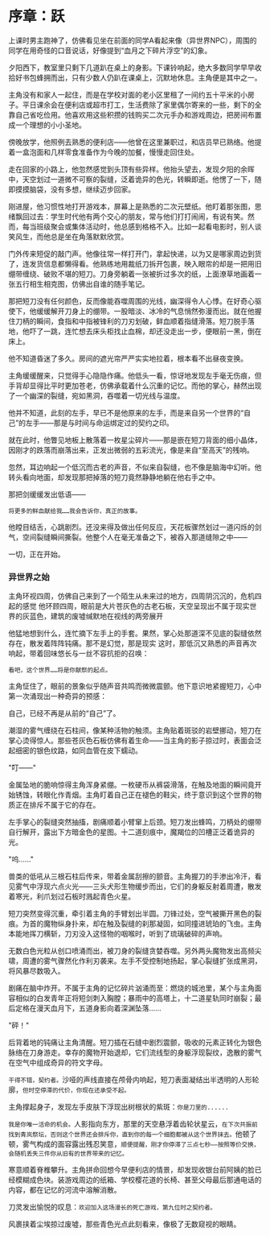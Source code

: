 # 序章：跃

上课时男主跑神了，仿佛看见坐在前面的同学A看起来像（异世界NPC），周围的同学在用奇怪的口音说话，好像提到“血月之下碎片浮空”的幻象。

夕阳西下，教室里只剩下几道趴在桌上的身影。下课铃响起，绝大多数同学早早收拾好书包蜂拥而出，只有少数人仍趴在课桌上，沉默地休息。主角便是其中之一。

主角没有和家人一起住，而是在学校对面的老小区里租了一间约五十平米的小房子。平日课余会在便利店或超市打工，生活费除了家里偶尔寄来的一些，剩下的全靠自己省吃俭用。他喜欢用这些积攒的钱购买二次元手办和游戏周边，把房间布置成一个理想的小小圣地。

傍晚放学，他照例去熟悉的便利店——他曾在这里兼职过，和店员早已熟络。他提着一盒泡面和几样零食准备作为今晚的加餐，慢慢走回住处。

走在回家的小路上，他忽然感觉到头顶有些异样。他抬头望去，发现夕阳的余晖中，天空划过一道微不可察的裂缝，泛着诡异的色光，转瞬即逝。他愣了一下，随即摸摸脑袋，没有多想，继续迈步回家。

刚进屋，他习惯性地打开游戏本，屏幕上是熟悉的二次元壁纸。他盯着那张图，思绪飘回过去：学生时代他有两个交心的朋友，常与他们打打闹闹，有说有笑。然而，每当班级聚会或集体活动时，他总感到格格不入。比如一起看电影时，别人谈笑风生，而他总是坐在角落默默欣赏。

门外传来短促的敲门声。他像往常一样打开门，拿起快递，以为又是哪家周边到货了，连发货信息都懒得看。他熟练地用裁纸刀拆开包裹，映入眼帘的却是一把用旧绷带缠绕、破败不堪的短刀。刀身旁躺着一张被折过多次的纸，上面潦草地画着一张五行相生相克图，仿佛出自谁的随手笔记。

那把短刀没有任何颜色，反而像能吞噬周围的光线，幽深得令人心悸。在好奇心驱使下，他缓缓解开刀身上的绷带。一股暗淡、冰冷的气息悄然弥漫而出。就在他握住刀柄的瞬间，食指和中指被锋利的刀刃划破，鲜血顺着指缝滑落。短刀脱手落地，他吓了一跳，连忙想去床头柜找止血棉，却还没走出一步，便眼前一黑，倒在床上。

他不知道昏迷了多久。房间的遮光帘严严实实地拉着，根本看不出昼夜变换。

主角缓缓醒来，只觉得手心隐隐作痛。他低头一看，惊讶地发现左手毫无伤痕，但手背却显得比平时更加苍老，仿佛承载着什么沉重的记忆。而他的掌心，赫然出现了一个幽深的裂缝，宛如黑洞，吞噬着一切光线与温度。

他并不知道，此刻的左手，早已不是他原来的左手，而是来自另一个世界的“自己”的左手——那是与时间与命运绑定过的契约之印。

就在此时，他瞥见地板上散落着一枚星尘碎片——那是嵌在短刀背面的细小晶体，因刚才的跌落而崩落出来，正发出微弱的五彩流光，像是来自“至高天”的残响。

忽然，耳边响起一个低沉而古老的声音，不似来自裂缝，也不像是脑海中幻听。他转头看向地面，却发现那把掉落的短刀竟然静静地躺在他右手之中。

那把剑缓缓发出低语——

`将更多的鲜血献给我……我会告诉你，真正的故事。`

他瞠目结舌，心跳剧烈。还没来得及做出任何反应，天花板骤然划过一道闪烁的剑气，空间裂缝瞬间撕裂。他整个人在毫无准备之下，被吞入那道缝隙之中——

一切，正在开始。

### 异世界之始

主角环视四周，仿佛自己来到了一个陌生从未来过的地方，四周阴沉沉的，危机四起的感觉
他环顾四周，眼前是大片苍灰色的古老石板，天空呈现出不属于现实世界的灰蓝色，建筑的废墟缄默地在视线的两旁展开

他猛地想到什么，连忙摘下左手上的手套。果然，掌心处那道深不见底的裂缝依然存在，散发着阵阵钝痛。那不是幻觉，那是现实
这时，那低沉又熟悉的声音再次响起，带着回味悠长与一丝不容抗拒的召唤：

`看吧，这个世界……将是你献祭的起点。`

主角怔住了，眼前的景象似乎随声音共鸣而微微震颤。他下意识地紧握短刀，心中第一次涌现出一种奇异的预感：

自己，已经不再是从前的“自己”了。

潮湿的雾气缠绕在石柱间，像某种活物的触须。主角贴着斑驳的岩壁挪动，短刀在掌心烫得惊人。那些苍灰色石板仿佛有着生命——当主角的影子掠过时，表面会泛起细密的银色纹路，如同血管在皮下蠕动。

"叮——"

金属坠地的脆响惊得主角浑身紧绷。一枚硬币从裤袋滑落，在触及地面的瞬间竟开始锈蚀，转眼化作青烟。主角盯着自己正在褪色的鞋尖，终于意识到这个世界的物质正在排斥不属于它的存在。

左手掌心的裂缝突然抽搐，剧痛顺着小臂窜上后颈。短刀发出蜂鸣，刀柄处的绷带自行解开，露出下方暗金色的星图。十二道刻痕中，魔羯位的凹槽正泛着诡异的光。

"呜......"

兽类的低吼从三根石柱后传来，带着金属刮擦的颤音。主角握刀的手渗出冷汗，看见雾气中浮现六点火光——三头犬形生物缓步而出，它们的身躯反射着周遭，散发着寒光，利爪划过石板时溅起青色火星。

短刀突然变得沉重，牵引着主角的手臂划出半圆。刀锋过处，空气被撕开黑色的裂痕。为首的魔物纵身扑来，却在触及裂缝的刹那凝固，如同撞进琥珀的飞虫。主角本能地挥刀横斩，刀刃没入这怪物的咽喉时，听到了琉璃破碎的声响。

无数白色光粒从创口喷涌而出，被刀身的裂缝贪婪吞噬。另外两头魔物发出高频尖啸，周遭的雾气骤然化作利刃袭来。左手不受控制地扬起，掌心裂缝扩张成黑洞，将风暴尽数吸入。

剧痛在脑中炸开。不属于主角的记忆碎片汹涌而至：燃烧的城池里，某个与主角面容相似的白发青年正将短剑刺入胸膛；暴雨中的高塔上，十二道星轨同时崩裂；最后定格在漫天血月下，五道身影向着深渊坠落......

"砰！"

后背着地的钝痛让主角清醒。短刀插在石缝中剧烈震颤，吸收的元素正转化为银色脉络在刀身游走。幸存的魔物开始退却，它们流线型的身躯浮现裂纹，逸散的雾气在空气中组成奇异的符文字母。

`干得不错，契约者。`沙哑的声线直接在颅骨内响起，短刀表面凝结出半透明的人形轮廓，`但时空停滞的代价，你现在还承受不起。`

主角撑起身子，发现左手皮肤下浮现出树根状的紫斑：`你是刀里的......`

`我是你唯一活命的机会。`人影指向东方，那里的天空悬浮着齿轮状星云，`在下次共振前找到青岚祭坛，否则这个世界还会排斥你，直到你的每一个细胞都被从这个世界抹去。`他顿了顿，雾气构成的面容露出残忍笑意，`顺便提醒，刚才你停滞了三点七秒——按照等价交换，会随机丢失三件你从旧有的世界带来的记忆。`

寒意顺着脊椎攀升。主角拼命回想今早便利店的情景，却发现收银台前阿姨的脸已经模糊成色块。装游戏周边的纸箱、学校樱花道的长椅、甚至父母最后那通电话的内容，都在记忆的河流中溶解消散。

刀灵发出愉悦的叹息：`欢迎加入这场漫长的死亡游戏，第九位时之契约者。`

风裹挟着尘埃掠过废墟，那些青色光点此刻看来，像极了无数窥视的眼睛。
